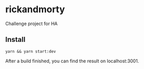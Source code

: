 # rickandmorty
Challenge project for HA

## Install

`yarn && yarn start:dev`

After a build finished, you can find the result on localhost:3001.
